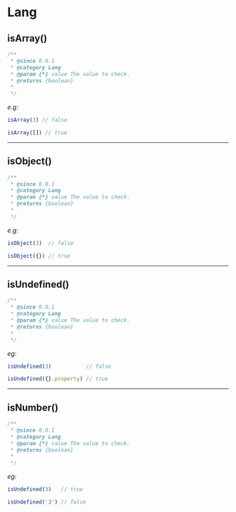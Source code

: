 # Lang

## isArray()

```js
/**
 * @since 0.0.1
 * @category Lang
 * @param {*} value The value to check.
 * @returns {boolean}
 *
 */
```

*e.g:*

```js
isArray(3) // false

isArray([]) // true
```

---

## isObject()

```js
/**
 * @since 0.0.1
 * @category Lang
 * @param {*} value The value to check.
 * @returns {boolean}
 *
 */
```

*e.g:*

```js
isObject(3)  // false

isObject({}) // true
```

---

## isUndefined()

```js
/**
 * @since 0.0.1
 * @category Lang
 * @param {*} value The value to check.
 * @returns {boolean}
 *
 */
```

*eg:*

```js
isUndefined(3)           // false

isUndefined({}.property) // true
```

---

## isNumber()

```js
/**
 * @since 0.0.1
 * @category Lang
 * @param {*} value The value to check.
 * @returns {boolean}
 *
 */
```

*eg:*

```js
isUndefined(3)   // true

isUndefined('3') // false
```
